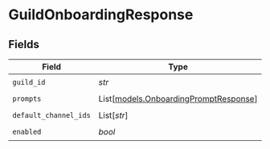 # GuildOnboardingResponse


## Fields

| Field                                                                          | Type                                                                           | Required                                                                       | Description                                                                    |
| ------------------------------------------------------------------------------ | ------------------------------------------------------------------------------ | ------------------------------------------------------------------------------ | ------------------------------------------------------------------------------ |
| `guild_id`                                                                     | *str*                                                                          | :heavy_check_mark:                                                             | N/A                                                                            |
| `prompts`                                                                      | List[[models.OnboardingPromptResponse](../models/onboardingpromptresponse.md)] | :heavy_check_mark:                                                             | N/A                                                                            |
| `default_channel_ids`                                                          | List[*str*]                                                                    | :heavy_check_mark:                                                             | N/A                                                                            |
| `enabled`                                                                      | *bool*                                                                         | :heavy_check_mark:                                                             | N/A                                                                            |